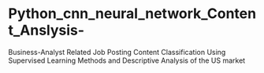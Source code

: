 # Python_cnn_neural_network_Content_Anslysis-
Business-Analyst Related Job Posting Content Classification Using Supervised Learning Methods and Descriptive Analysis of the US market
